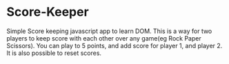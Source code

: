 # Score-Keeper
Simple Score keeping javascript app to learn DOM.
This is a way for two players to keep score with each other over any game(eg Rock Paper Scissors).
You can play to 5 points, and add score for player 1, and player 2.
It is also possible to reset scores.
